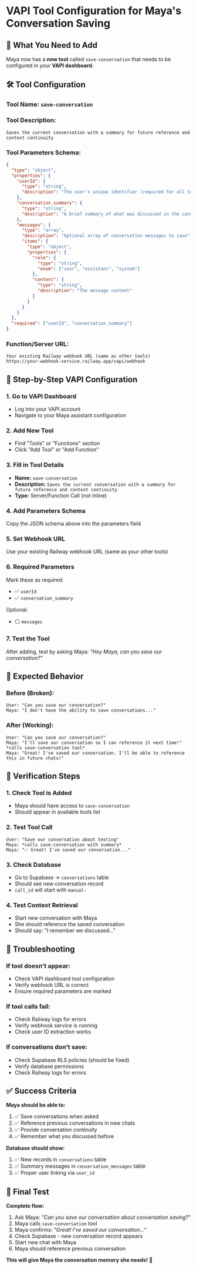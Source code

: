 # VAPI Tool Configuration for Maya's Conversation Saving

## 🎯 What You Need to Add

Maya now has a **new tool** called `save-conversation` that needs to be configured in your **VAPI dashboard**.

## 🛠️ Tool Configuration

### **Tool Name:** `save-conversation`

### **Tool Description:**
```
Saves the current conversation with a summary for future reference and context continuity
```

### **Tool Parameters Schema:**
```json
{
  "type": "object",
  "properties": {
    "userId": {
      "type": "string",
      "description": "The user's unique identifier (required for all tool calls)"
    },
    "conversation_summary": {
      "type": "string",
      "description": "A brief summary of what was discussed in the conversation"
    },
    "messages": {
      "type": "array",
      "description": "Optional array of conversation messages to save",
      "items": {
        "type": "object",
        "properties": {
          "role": {
            "type": "string",
            "enum": ["user", "assistant", "system"]
          },
          "content": {
            "type": "string",
            "description": "The message content"
          }
        }
      }
    }
  },
  "required": ["userId", "conversation_summary"]
}
```

### **Function/Server URL:**
```
Your existing Railway webhook URL (same as other tools)
https://your-webhook-service.railway.app/vapi/webhook
```

## 📝 Step-by-Step VAPI Configuration

### **1. Go to VAPI Dashboard**
- Log into your VAPI account
- Navigate to your Maya assistant configuration

### **2. Add New Tool**
- Find "Tools" or "Functions" section
- Click "Add Tool" or "Add Function"

### **3. Fill in Tool Details**
- **Name:** `save-conversation`
- **Description:** `Saves the current conversation with a summary for future reference and context continuity`
- **Type:** Server/Function Call (not inline)

### **4. Add Parameters Schema**
Copy the JSON schema above into the parameters field

### **5. Set Webhook URL**
Use your existing Railway webhook URL (same as your other tools)

### **6. Required Parameters**
Mark these as required:
- ✅ `userId` 
- ✅ `conversation_summary`

Optional:
- ⚪ `messages`

### **7. Test the Tool**
After adding, test by asking Maya:
*"Hey Maya, can you save our conversation?"*

## 🎯 Expected Behavior

### **Before (Broken):**
```
User: "Can you save our conversation?"
Maya: "I don't have the ability to save conversations..."
```

### **After (Working):**
```
User: "Can you save our conversation?"
Maya: "I'll save our conversation so I can reference it next time!"
*calls save-conversation tool*
Maya: "Great! I've saved our conversation. I'll be able to reference this in future chats!"
```

## 🔧 Verification Steps

### **1. Check Tool is Added**
- Maya should have access to `save-conversation`
- Should appear in available tools list

### **2. Test Tool Call**
```
User: "Save our conversation about testing"
Maya: *calls save-conversation with summary*
Maya: "✅ Great! I've saved our conversation..."
```

### **3. Check Database**
- Go to Supabase → `conversations` table
- Should see new conversation record
- `call_id` will start with `manual-`

### **4. Test Context Retrieval**
- Start new conversation with Maya
- She should reference the saved conversation
- Should say: "I remember we discussed..."

## 🚨 Troubleshooting

### **If tool doesn't appear:**
- Check VAPI dashboard tool configuration
- Verify webhook URL is correct
- Ensure required parameters are marked

### **If tool calls fail:**
- Check Railway logs for errors
- Verify webhook service is running
- Check user ID extraction works

### **If conversations don't save:**
- Check Supabase RLS policies (should be fixed)
- Verify database permissions
- Check Railway logs for errors

## ✅ Success Criteria

**Maya should be able to:**
1. ✅ Save conversations when asked
2. ✅ Reference previous conversations in new chats  
3. ✅ Provide conversation continuity
4. ✅ Remember what you discussed before

**Database should show:**
1. ✅ New records in `conversations` table
2. ✅ Summary messages in `conversation_messages` table
3. ✅ Proper user linking via `user_id`

## 🎯 Final Test

**Complete flow:**
1. Ask Maya: *"Can you save our conversation about conversation saving?"*
2. Maya calls `save-conversation` tool
3. Maya confirms: *"Great! I've saved our conversation..."*
4. Check Supabase - new conversation record appears
5. Start new chat with Maya
6. Maya should reference previous conversation

**This will give Maya the conversation memory she needs!** 🎉
